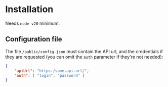# Installation

Needs `node v20` minimum.

## Configuration file

The file `/public/config.json` must contain the API url, and the credentials if they are requested (you can omit the `auth` parameter if they're not needed):

```json
{
    "apiUrl": "https:/some.api.url/",
    "auth": [ "login", "password" ]
}
```